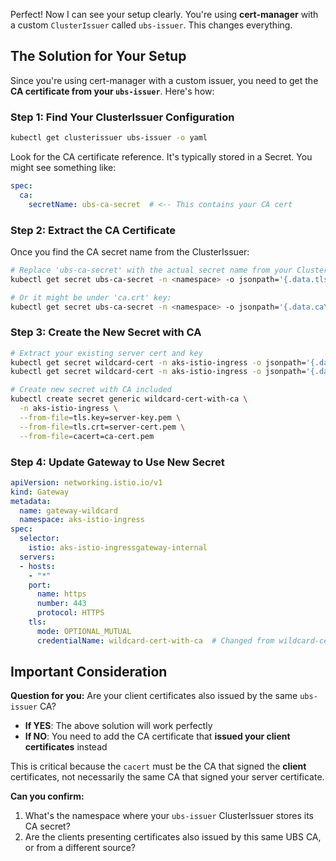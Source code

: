 Perfect! Now I can see your setup clearly. You're using **cert-manager** with a custom `ClusterIssuer` called `ubs-issuer`. This changes everything.

## The Solution for Your Setup

Since you're using cert-manager with a custom issuer, you need to get the **CA certificate from your `ubs-issuer`**. Here's how:

### Step 1: Find Your ClusterIssuer Configuration

```bash
kubectl get clusterissuer ubs-issuer -o yaml
```

Look for the CA certificate reference. It's typically stored in a Secret. You might see something like:

```yaml
spec:
  ca:
    secretName: ubs-ca-secret  # <-- This contains your CA cert
```

### Step 2: Extract the CA Certificate

Once you find the CA secret name from the ClusterIssuer:

```bash
# Replace 'ubs-ca-secret' with the actual secret name from your ClusterIssuer
kubectl get secret ubs-ca-secret -n <namespace> -o jsonpath='{.data.tls\.crt}' | base64 -d > ca-cert.pem

# Or it might be under 'ca.crt' key:
kubectl get secret ubs-ca-secret -n <namespace> -o jsonpath='{.data.ca\.crt}' | base64 -d > ca-cert.pem
```

### Step 3: Create the New Secret with CA

```bash
# Extract your existing server cert and key
kubectl get secret wildcard-cert -n aks-istio-ingress -o jsonpath='{.data.tls\.crt}' | base64 -d > server-cert.pem
kubectl get secret wildcard-cert -n aks-istio-ingress -o jsonpath='{.data.tls\.key}' | base64 -d > server-key.pem

# Create new secret with CA included
kubectl create secret generic wildcard-cert-with-ca \
  -n aks-istio-ingress \
  --from-file=tls.key=server-key.pem \
  --from-file=tls.crt=server-cert.pem \
  --from-file=cacert=ca-cert.pem
```

### Step 4: Update Gateway to Use New Secret

```yaml
apiVersion: networking.istio.io/v1
kind: Gateway
metadata:
  name: gateway-wildcard
  namespace: aks-istio-ingress
spec:
  selector:
    istio: aks-istio-ingressgateway-internal
  servers:
  - hosts:
    - "*"
    port:
      name: https
      number: 443
      protocol: HTTPS
    tls:
      mode: OPTIONAL_MUTUAL
      credentialName: wildcard-cert-with-ca  # Changed from wildcard-cert
```

## Important Consideration

**Question for you:** Are your client certificates also issued by the same `ubs-issuer` CA? 

- **If YES**: The above solution will work perfectly
- **If NO**: You need to add the CA certificate that **issued your client certificates** instead

This is critical because the `cacert` must be the CA that signed the **client** certificates, not necessarily the same CA that signed your server certificate.

**Can you confirm:**
1. What's the namespace where your `ubs-issuer` ClusterIssuer stores its CA secret?
2. Are the clients presenting certificates also issued by this same UBS CA, or from a different source?